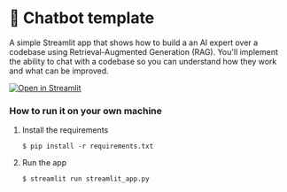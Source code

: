 # 💬 Chatbot template

A simple Streamlit app that shows how to build a an AI expert over a codebase using Retrieval-Augmented Generation (RAG). You'll implement the ability to chat with a codebase so you can understand how they work and what can be improved.

[![Open in Streamlit](https://static.streamlit.io/badges/streamlit_badge_black_white.svg)](https://chatbot-template.streamlit.app/)

### How to run it on your own machine

1. Install the requirements

   ```
   $ pip install -r requirements.txt
   ```

2. Run the app

   ```
   $ streamlit run streamlit_app.py
   ```
